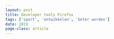 ```yaml
---
layout: post
title: Developer tools Firefox
tags: ['sport', 'ontwikkelen', 'beter worden']
date: 2019
page-class: article
---
```






